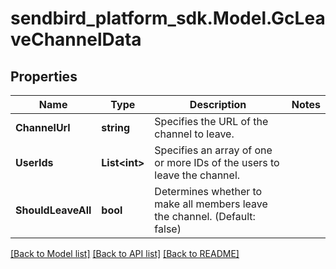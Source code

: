 
# sendbird_platform_sdk.Model.GcLeaveChannelData

## Properties

Name | Type | Description | Notes
------------ | ------------- | ------------- | -------------
**ChannelUrl** | **string** | Specifies the URL of the channel to leave. | 
**UserIds** | **List&lt;int&gt;** | Specifies an array of one or more IDs of the users to leave the channel. | 
**ShouldLeaveAll** | **bool** | Determines whether to make all members leave the channel. (Default: false) | 

[[Back to Model list]](../README.md#documentation-for-models)
[[Back to API list]](../README.md#documentation-for-api-endpoints)
[[Back to README]](../README.md)

